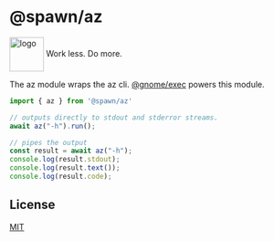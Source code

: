 # @spawn/az

<div height=30" vertical-align="top">
<image src="https://raw.githubusercontent.com/gnomejs/gnomejs/main/assets/icon.png"
    alt="logo" width="60" valign="middle" />
<span>Work less. Do more. </span>
</div>

The az module wraps the az cli. [@gnome/exec](https://jsr.io/@gnome/exec)
powers this module.

```typescript
import { az } from '@spawn/az'

// outputs directly to stdout and stderror streams.
await az("-h").run();

// pipes the output
const result = await az("-h");
console.log(result.stdout);
console.log(result.text());
console.log(result.code);
```

## License

[MIT](./LICENSE.md)
